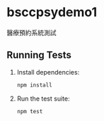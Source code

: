 # bsccpsydemo1
醫療預約系統測試

## Running Tests

1. Install dependencies:
   ```bash
   npm install
   ```

2. Run the test suite:
   ```bash
   npm test
   ```
